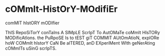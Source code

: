 # cOMmIt-HistOrY-MOdifiEr
comMIT hIstORY mODIfier

ThIS RepoSiTorY conTaIns A SIMpLE ScrIpT To AutOMaTe coMmIt HIsTORy MODificAtIons. the PuRpoSE Is to tEST giT COMMIT AUtOmAtioN, explORe hoW COMmIt hIstorY CaN Be alTERED, anD EXperiMent WIth geNerAting cOMmITs uSinG scrIpTS.
